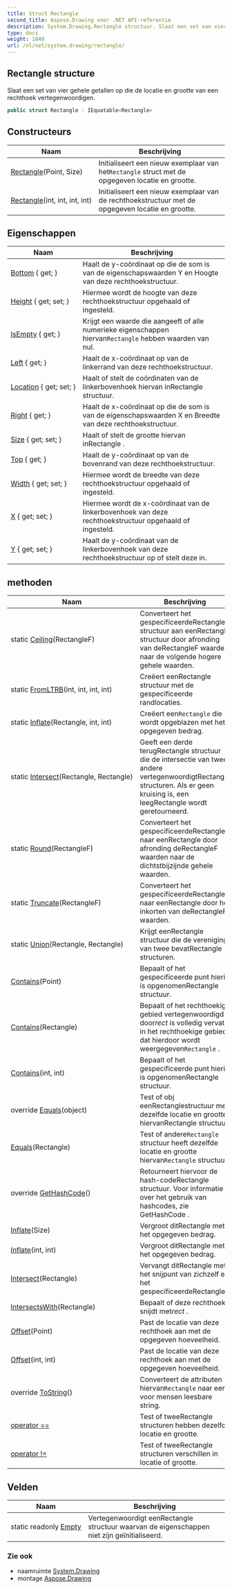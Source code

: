 ```yaml
---
title: Struct Rectangle
second_title: Aspose.Drawing voor .NET API-referentie
description: System.Drawing.Rectangle structuur. Slaat een set van vier gehele getallen op die de locatie en grootte van een rechthoek vertegenwoordigen.
type: docs
weight: 1040
url: /nl/net/system.drawing/rectangle/
---
```

## Rectangle structure

Slaat een set van vier gehele getallen op die de locatie en grootte van een rechthoek vertegenwoordigen.

```csharp
public struct Rectangle : IEquatable<Rectangle>
```

## Constructeurs

| Naam | Beschrijving |
| --- | --- |
| [Rectangle](rectangle/#constructor_1)(Point, Size) | Initialiseert een nieuw exemplaar van het`Rectangle` struct met de opgegeven locatie en grootte. |
| [Rectangle](rectangle/#constructor)(int, int, int, int) | Initialiseert een nieuw exemplaar van de rechthoekstructuur met de opgegeven locatie en grootte. |

## Eigenschappen

| Naam | Beschrijving |
| --- | --- |
| [Bottom](../../system.drawing/rectangle/bottom/) { get; } | Haalt de y-coördinaat op die de som is van de eigenschapswaarden Y en Hoogte van deze rechthoekstructuur. |
| [Height](../../system.drawing/rectangle/height/) { get; set; } | Hiermee wordt de hoogte van deze rechthoekstructuur opgehaald of ingesteld. |
| [IsEmpty](../../system.drawing/rectangle/isempty/) { get; } | Krijgt een waarde die aangeeft of alle numerieke eigenschappen hiervan`Rectangle` hebben waarden van nul. |
| [Left](../../system.drawing/rectangle/left/) { get; } | Haalt de x-coördinaat op van de linkerrand van deze rechthoekstructuur. |
| [Location](../../system.drawing/rectangle/location/) { get; set; } | Haalt of stelt de coördinaten van de linkerbovenhoek hiervan inRectangle structuur. |
| [Right](../../system.drawing/rectangle/right/) { get; } | Haalt de x-coördinaat op die de som is van de eigenschapswaarden X en Breedte van deze rechthoekstructuur. |
| [Size](../../system.drawing/rectangle/size/) { get; set; } | Haalt of stelt de grootte hiervan inRectangle . |
| [Top](../../system.drawing/rectangle/top/) { get; } | Haalt de y-coördinaat op van de bovenrand van deze rechthoekstructuur. |
| [Width](../../system.drawing/rectangle/width/) { get; set; } | Hiermee wordt de breedte van deze rechthoekstructuur opgehaald of ingesteld. |
| [X](../../system.drawing/rectangle/x/) { get; set; } | Hiermee wordt de x-coördinaat van de linkerbovenhoek van deze rechthoekstructuur opgehaald of ingesteld. |
| [Y](../../system.drawing/rectangle/y/) { get; set; } | Haalt de y-coördinaat van de linkerbovenhoek van deze rechthoekstructuur op of stelt deze in. |

## methoden

| Naam | Beschrijving |
| --- | --- |
| static [Ceiling](../../system.drawing/rectangle/ceiling/)(RectangleF) | Converteert het gespecificeerdeRectangleF structuur aan eenRectangle structuur door afronding van deRectangleF waarden naar de volgende hogere gehele waarden. |
| static [FromLTRB](../../system.drawing/rectangle/fromltrb/)(int, int, int, int) | Creëert eenRectangle structuur met de gespecificeerde randlocaties. |
| static [Inflate](../../system.drawing/rectangle/inflate/)(Rectangle, int, int) | Creëert een`Rectangle` die wordt opgeblazen met het opgegeven bedrag. |
| static [Intersect](../../system.drawing/rectangle/intersect/)(Rectangle, Rectangle) | Geeft een derde terugRectangle structuur die de intersectie van twee andere vertegenwoordigtRectangle structuren. Als er geen kruising is, een leegRectangle wordt geretourneerd. |
| static [Round](../../system.drawing/rectangle/round/)(RectangleF) | Converteert het gespecificeerdeRectangleF naar eenRectangle door afronding deRectangleF waarden naar de dichtstbijzijnde gehele waarden. |
| static [Truncate](../../system.drawing/rectangle/truncate/)(RectangleF) | Converteert het gespecificeerdeRectangleF naar eenRectangle door het inkorten van deRectangleF waarden. |
| static [Union](../../system.drawing/rectangle/union/)(Rectangle, Rectangle) | Krijgt eenRectangle structuur die de vereniging van twee bevatRectangle structuren. |
| [Contains](../../system.drawing/rectangle/contains/#contains_1)(Point) | Bepaalt of het gespecificeerde punt hierin is opgenomenRectangle structuur. |
| [Contains](../../system.drawing/rectangle/contains/#contains_2)(Rectangle) | Bepaalt of het rechthoekige gebied vertegenwoordigd door*rect* is volledig vervat in het rechthoekige gebied dat hierdoor wordt weergegeven`Rectangle` . |
| [Contains](../../system.drawing/rectangle/contains/#contains)(int, int) | Bepaalt of het gespecificeerde punt hierin is opgenomenRectangle structuur. |
| override [Equals](../../system.drawing/rectangle/equals/#equals_1)(object) | Test of obj eenRectanglestructuur met dezelfde locatie en grootte hiervanRectangle structuur. |
| [Equals](../../system.drawing/rectangle/equals/#equals)(Rectangle) | Test of andere`Rectangle` structuur heeft dezelfde locatie en grootte hiervan`Rectangle` structuur. |
| override [GetHashCode](../../system.drawing/rectangle/gethashcode/)() | Retourneert hiervoor de hash-codeRectangle structuur. Voor informatie over het gebruik van hashcodes, zie GetHashCode . |
| [Inflate](../../system.drawing/rectangle/inflate/#inflate_1)(Size) | Vergroot ditRectangle met het opgegeven bedrag. |
| [Inflate](../../system.drawing/rectangle/inflate/#inflate)(int, int) | Vergroot ditRectangle met het opgegeven bedrag. |
| [Intersect](../../system.drawing/rectangle/intersect/)(Rectangle) | Vervangt ditRectangle met het snijpunt van zichzelf en het gespecificeerdeRectangle . |
| [IntersectsWith](../../system.drawing/rectangle/intersectswith/)(Rectangle) | Bepaalt of deze rechthoek snijdt met*rect* . |
| [Offset](../../system.drawing/rectangle/offset/#offset_1)(Point) | Past de locatie van deze rechthoek aan met de opgegeven hoeveelheid. |
| [Offset](../../system.drawing/rectangle/offset/#offset)(int, int) | Past de locatie van deze rechthoek aan met de opgegeven hoeveelheid. |
| override [ToString](../../system.drawing/rectangle/tostring/)() | Converteert de attributen hiervan`Rectangle` naar een voor mensen leesbare string. |
| [operator ==](../../system.drawing/rectangle/op_equality/) | Test of tweeRectangle structuren hebben dezelfde locatie en grootte. |
| [operator !=](../../system.drawing/rectangle/op_inequality/) | Test of tweeRectangle structuren verschillen in locatie of grootte. |

## Velden

| Naam | Beschrijving |
| --- | --- |
| static readonly [Empty](../../system.drawing/rectangle/empty/) | Vertegenwoordigt eenRectangle structuur waarvan de eigenschappen niet zijn geïnitialiseerd. |

### Zie ook

* naamruimte [System.Drawing](../../system.drawing/)
* montage [Aspose.Drawing](../../)


